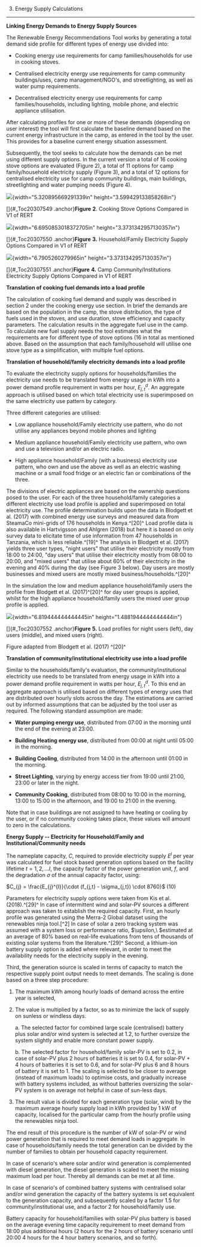 3. Energy Supply Calculations
-----------------------------

**Linking Energy Demands to Energy Supply Sources**

The Renewable Energy Recommendations Tool works by generating a total
demand side profile for different types of energy use divided into:

-   Cooking energy use requirements for camp families/households for use
    in cooking stoves.

-   Centralised electricity energy use requirements for camp community
    buildings/uses, camp management/NGO's, and streetlighting, as well
    as water pump requirements.

-   Decentralised electricity energy use requirements for camp
    families/households, including lighting, mobile phone, and electric
    appliance utilisation.

After calculating profiles for one or more of these demands (depending
on user interest) the tool will first calculate the baseline demand
based on the current energy infrastructure in the camp, as entered in
the tool by the user. This provides for a baseline current energy
situation assessment.

Subsequently, the tool seeks to calculate how the demands can be met
using different supply options. In the current version a total of 16
cooking stove options are evaluated (Figure 2), a total of 11 options
for camp family/household electricity supply (Figure 3), and a total of
12 options for centralised electricity use for camp community buildings,
main buildings, streetlighting and water pumping needs (Figure 4).

![](.//media/image9.png){width="5.320895669291339in"
height="3.599429133858268in"}

[]{#_Toc20307549 .anchor}**Figure** **2**. Cooking Stove Options
Compared in V1 of RERT

![](.//media/image10.png){width="6.6950853018372705in"
height="3.3731342957130357in"}

[]{#_Toc20307550 .anchor}**Figure** **3.** Household/Family Electricity
Supply Options Compared in V1 of RERT

![](.//media/image11.png){width="6.7905260279965in"
height="3.3731342957130357in"}

[]{#_Toc20307551 .anchor}**Figure** **4.** Camp Community/Institutions
Electricity Supply Options Compared in V1 of RERT

**Translation of cooking fuel demands into a load profile**

The calculation of cooking fuel demand and supply was described in
section 2 under the cooking energy use section. In brief the demands are
based on the population in the camp, the stove distribution, the type of
fuels used in the stoves, and use duration, stove efficiency and
capacity parameters. The calculation results in the aggregate fuel use
in the camp. To calculate new fuel supply needs the tool estimates what
the requirements are for different type of stove options (16 in total as
mentioned above. Based on the assumption that each family/household will
utilise one stove type as a simplification, with multiple fuel options.

**Translation of household/family electricity demands into a load
profile**

To evaluate the electricity supply options for households/families the
electricity use needs to be translated from energy usage in kWh into a
power demand profile requirement in watts per hour, $E_{j,t}^{d}$. An
aggregate approach is utilised based on which total electricity use is
superimposed on the same electricity use pattern by category.

Three different categories are utilised:

-   Low appliance household/Family electricity use pattern, who do not
    utilise any appliances beyond mobile phones and lighting

-   Medium appliance household/Family electricity use pattern, who own
    and use a television and/or an electric radio.

-   High appliance household/Family (with a business) electricity use
    pattern, who own and use the above as well as an electric washing
    machine or a small food fridge or an electric fan or combinations of
    the three.

The divisions of electric appliances are based on the ownership
questions posed to the user. For each of the three household/family
categories a different electricity use load profile is applied and
superimposed on total electricity use. The profile determination builds
upon the data in Blodgett et al. (2017) with combined energy use surveys
and measured data from SteamaCo mini-grids of 176 households in
Kenya.^\[20\]^ Load profile data is also available in Hartvigsson and
Ahlgren (2018) but here it is based on only survey data to elicitate
time of use information from 47 households in Tanzania, which is less
reliable.^\[19\]^ The analysis in Blodgett et al. (2017) yields three
user types, "night users" that utilise their electricity mostly from
18:00 to 24:00, "day users" that utilise their electricity mostly from
08:00 to 20:00, and "mixed users" that utilise about 60% of their
electricity in the evening and 40% during the day (see Figure 3 below).
Day users are mostly businesses and mixed users are mostly mixed
business/households.^\[20\]^

In the simulation the low and medium appliance household/family users
the profile from Blodgett et al. (2017)^\[20\]^ for day user groups is
applied, whilst for the high appliance household/family users the mixed
user group profile is applied.

![](.//media/image12.png){width="6.819444444444445in"
height="1.4881944444444444in"}

[]{#_Toc20307552 .anchor}**Figure** **5.** Load profiles for night users
(left), day users (middle), and mixed users (right).

Figure adapted from Blodgett et al. (2017) ^\[20\]^

**Translation of community/institutional electricity use into a load
profile**

Similar to the households/family's evaluation, the
community/institutional electricity use needs to be translated from
energy usage in kWh into a power demand profile requirement in watts per
hour, $E_{j,t}^{d}$. To this end an aggregate approach is utilised based
on different types of energy uses that are distributed over hourly slots
across the day. The estimations are carried out by informed assumptions
that can be adjusted by the tool user as required. The following
standard assumption are made:

-   **Water pumping energy use**, distributed from 07:00 in the morning
    until the end of the evening at 23:00.

-   **Building Heating energy use**, distributed from 00:00 at night
    until 05:00 in the morning.

-   **Building Cooling**, distributed from 14:00 in the afternoon until
    01:00 in the morning.

-   **Street Lighting**, varying by energy access tier from 19:00 until
    21:00, 23:00 or later in the night.

-   **Community Cooking**, distributed from 08:00 to 10:00 in the
    morning, 13:00 to 15:00 in the afternoon, and 19:00 to 21:00 in the
    evening.

Note that in case buildings are not assigned to have heating or cooling
by the user, or if no community cooking takes place, these values will
amount to zero in the calculations.

**Energy Supply -- Electricity for Household/Family and
Institutional/Community needs**

The nameplate capacity, $C$, required to provide electricity supply
$E^{l}$ per year was calculated for fuel stock based generation options
based on the facility lifetime $t = 1,2,\ldots l$, the capacity factor
of the power generation unit, $f$, and the degradation $\sigma$ of the
annual capacity factor, using:

$C_{j} = \frac{E_{j}^{l}}{\cdot (f_{j,t} - \sigma_{j,t}) \cdot 8760}$
(10)

Parameters for electricity supply options were taken from Kis et al.
(2018).^\[29\]^ In case of intermittent wind and solar-PV sources a
different approach was taken to establish the required capacity. First,
an hourly profile was generated using the Merra-2 Global dataset using
the renewables ninja tool.[^2] In case of solar a zero tracking system
was assumed with a system loss or performance ratio,
$\upsilon,\ $estimated at an average of 80% based on real-life
evaluations from tens of thousands of existing solar systems from the
literature.^\[29\]^ Second, a lithium-ion battery supply option is added
where relevant, in order to meet the availability needs for the
electricity supply in the evening.

Third, the generation source is scaled in terms of capacity to match the
respective supply point output needs to meet demands. The scaling is
done based on a three step procedure:

1)  The maximum kWh among hourly loads of demand across the entire year
    is selected,

2)  The value is multiplied by a factor, so as to minimize the lack of
    supply on sunless or windless days.

    a.  The selected factor for combined large scale (centralised)
        battery plus solar and/or wind system is selected at 1.2, to
        further oversize the system slightly and enable more constant
        power supply.

    b.  The selected factor for household/family solar-PV is set to 0.2,
        in case of solar-PV plus 2 hours of batteries it is set to 0.4,
        for solar-PV + 4 hours of batteries it is set to 0.6, and for
        solar-PV plus 6 and 8 hours of battery it is set to 1. The
        scaling is selected to be closer to average (instead of maximum
        loads) to optimise costs, and gradually increase with battery
        systems included, as without batteries oversizing the solar-PV
        system is on average not helpful in case of sun-less days.

3)  The result value is divided for each generation type (solar, wind)
    by the maximum average hourly supply load in kWh provided by 1 kW of
    capacity, localised for the particular camp from the hourly profile
    using the renewables ninja tool.

The end result of this procedure is the number of kW of solar-PV or wind
power generation that is required to meet demand loads in aggregate. In
case of households/family needs the total generation can be divided by
the number of families to obtain per household capacity requirement.

In case of scenario's where solar and/or wind generation is complemented
with diesel generation, the diesel generation is scaled to meet the
missing maximum load per hour. Thereby all demands can be met at all
time.

In case of scenario's of combined battery systems with centralised solar
and/or wind generation the capacity of the battery systems is set
equivalent to the generation capacity, and subsequently scaled by a
factor 1.5 for community/institutional use, and a factor 2 for
household/family use.

Battery capacity for household/families with solar-PV plus battery is
based on the average evening time capacity requirement to meet demand
from 18:00 plus additional hours (2 hours for the 2 hours of battery
scenario until 20:00 4 hours for the 4 hour battery scenarios, and so
forth).
